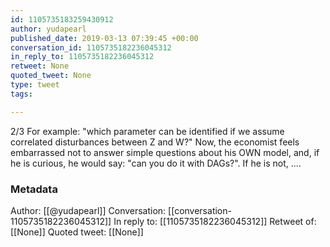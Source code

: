 ```yaml
---
id: 1105735183259430912
author: yudapearl
published_date: 2019-03-13 07:39:45 +00:00
conversation_id: 1105735182236045312
in_reply_to: 1105735182236045312
retweet: None
quoted_tweet: None
type: tweet
tags:

---
```


2/3
For example: "which parameter can be identified if we assume correlated disturbances between Z and W?" Now, the economist feels embarrassed not to answer simple questions about his OWN model, and, if he is curious, he would say: "can you do it with DAGs?". If he is not, ....

### Metadata

Author: [[@yudapearl]]
Conversation: [[conversation-1105735182236045312]]
In reply to: [[1105735182236045312]]
Retweet of: [[None]]
Quoted tweet: [[None]]
